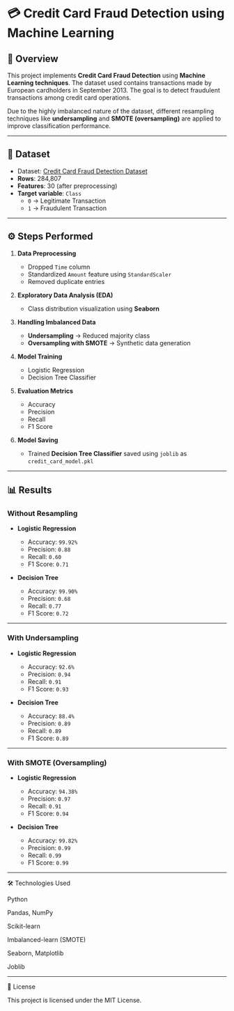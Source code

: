 # 💳 Credit Card Fraud Detection using Machine Learning

## 📌 Overview
This project implements **Credit Card Fraud Detection** using **Machine Learning techniques**. The dataset used contains transactions made by European cardholders in September 2013. The goal is to detect fraudulent transactions among credit card operations.

Due to the highly imbalanced nature of the dataset, different resampling techniques like **undersampling** and **SMOTE (oversampling)** are applied to improve classification performance.

---

## 📂 Dataset
- Dataset: [Credit Card Fraud Detection Dataset](https://www.kaggle.com/mlg-ulb/creditcardfraud)  
- **Rows**: 284,807  
- **Features**: 30 (after preprocessing)  
- **Target variable**: `Class`  
  - `0` → Legitimate Transaction  
  - `1` → Fraudulent Transaction  

---

## ⚙️ Steps Performed
1. **Data Preprocessing**
   - Dropped `Time` column
   - Standardized `Amount` feature using `StandardScaler`
   - Removed duplicate entries

2. **Exploratory Data Analysis (EDA)**
   - Class distribution visualization using **Seaborn**

3. **Handling Imbalanced Data**
   - **Undersampling** → Reduced majority class  
   - **Oversampling with SMOTE** → Synthetic data generation  

4. **Model Training**
   - Logistic Regression  
   - Decision Tree Classifier  

5. **Evaluation Metrics**
   - Accuracy  
   - Precision  
   - Recall  
   - F1 Score  

6. **Model Saving**
   - Trained **Decision Tree Classifier** saved using `joblib` as `credit_card_model.pkl`

---

## 📊 Results

### Without Resampling
- **Logistic Regression**
  - Accuracy: `99.92%`
  - Precision: `0.88`
  - Recall: `0.60`
  - F1 Score: `0.71`

- **Decision Tree**
  - Accuracy: `99.90%`
  - Precision: `0.68`
  - Recall: `0.77`
  - F1 Score: `0.72`

---

### With Undersampling
- **Logistic Regression**
  - Accuracy: `92.6%`
  - Precision: `0.94`
  - Recall: `0.91`
  - F1 Score: `0.93`

- **Decision Tree**
  - Accuracy: `88.4%`
  - Precision: `0.89`
  - Recall: `0.89`
  - F1 Score: `0.89`

---

### With SMOTE (Oversampling)
- **Logistic Regression**
  - Accuracy: `94.38%`
  - Precision: `0.97`
  - Recall: `0.91`
  - F1 Score: `0.94`

- **Decision Tree**
  - Accuracy: `99.82%`
  - Precision: `0.99`
  - Recall: `0.99`
  - F1 Score: `0.99`

---
🛠️ Technologies Used

Python

Pandas, NumPy

Scikit-learn

Imbalanced-learn (SMOTE)

Seaborn, Matplotlib

Joblib


---
📜 License

This project is licensed under the MIT License.


